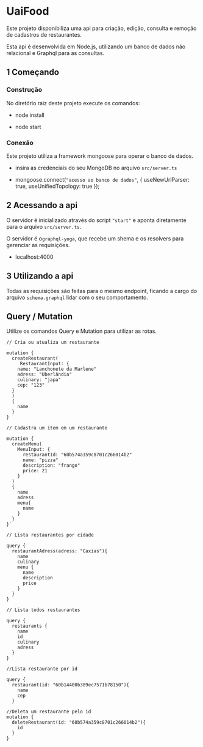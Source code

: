 # UaiFood

Este projeto disponibiliza uma api para criação, edição, consulta e remoção de cadastros de restaurantes. 

Esta api é desenvolvida em Node.js, utilizando um banco de dados não relacional e Graphql para as consultas.

## 1 Começando

### Construção
No diretório raiz deste projeto execute os comandos:

- node install

- node start

### Conexão
Este projeto utiliza a framework mongoose para operar o banco de dados.

- insira as credenciais do seu MongoDB no arquivo `src/server.ts`

- mongoose.connect(`"acesso ao banco de dados"`, {
    useNewUrlParser: true,
    useUnifiedTopology: true
    });
    
## 2 Acessando a api
O servidor é inicializado através do script `"start"` e aponta diretamente para o arquivo `src/server.ts`.

O servidor é o`graphql-yoga`, que recebe um shema e os resolvers para gerenciar as requisições.

- localhost:4000

## 3 Utilizando a api
Todas as requisições são feitas para o mesmo endpoint, ficando a cargo do arquivo `schema.graphql` lidar com o seu comportamento.

## Query / Mutation
Utilize os comandos Query e Mutation para utilizar as rotas.

```
// Cria ou atualiza um restaurante

mutation {
  createRestaurant(
	 RestaurantInput: {
    name: "Lanchonete da Marlene"
    adress: "Uberlândia"
    culinary: "japa"
    cep: "123"
  }
  )
  {
    name
  }
}
```

```
// Cadastra um item em um restaurante

mutation {
  createMenu(
    MenuInput: {
      restaurantId: "60b574a359c8701c266014b2"
      name: "pizza"
      description: "frango"
      price: 21
    }
  )
  {
    name
    adress
    menu{
      name
    }
  }
}`
```

```
// Lista restaurantes por cidade

query {
  restaurantAdress(adress: "Caxias"){
    name
    culinary
    menu {
      name
      description
      price
    }
  }
}
```

```
// Lista todos restaurantes

query {
  restaurants {
    name
    id
    culinary
    adress
  }
}
```


```
//Lista restaurante por id

query {
  restaurant(id: "60b14400b389ec7571b78150"){
    name
    cep
  }
  ```
```
//Deleta um restaurante pelo id
mutation {
  deleteRestaurant(id: "60b574a359c8701c266014b2"){
    id
  }
}
```
